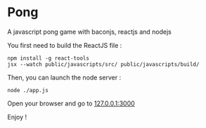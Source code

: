 Pong
====

A javascript pong game with baconjs, reactjs and nodejs

You first need to build the ReactJS file :

	npm install -g react-tools
	jsx --watch public/javascripts/src/ public/javascripts/build/

Then, you can launch the node server :

	node ./app.js

Open your browser and go to [127.0.0.1:3000](http://127.0.0.1:3000)

Enjoy !
